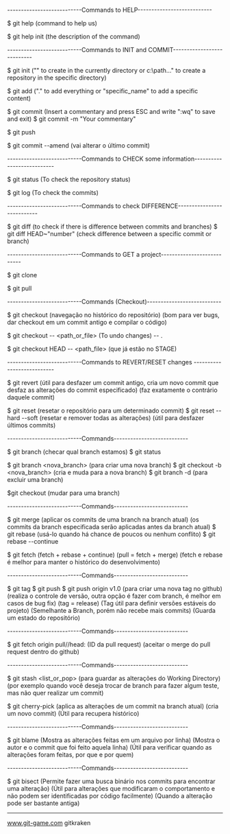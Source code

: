---------------------------Commands to HELP---------------------------

$ git help (command to help us)

$ git help init (the description of the command)



---------------------------Commands to INIT and COMMIT---------------------------

$ git init ("" to create in the currently directory or c:\path\..." to create a repository in the specific directory)

$ git add ("." to add everything or "specific_name" to add a specific content)

$ git commit (Insert a commentary and press ESC and write ":wq" to save and exit)
$ git commit -m "Your commentary"

$ git push


$ git commit --amend (vai alterar o último commit)



---------------------------Commands to CHECK some information---------------------------

$ git status (To check the repository status)

$ git log (To check the commits)



---------------------------Commands to check DIFFERENCE---------------------------

$ git diff (to check if there is difference between commits and branches)
$ git diff HEAD~"number" (check difference between a specific commit or branch)



---------------------------Commands to GET a project---------------------------

$ git clone <URL>

$ git pull


---------------------------Commands (Checkout)---------------------------

$ git checkout <commit> <file> (navegação no histórico do repositório)
(bom para ver bugs, dar checkout em um commit antigo e compilar o código)

$ git checkout -- <path_or_file> (To undo changes)
               -- .

$ git checkout HEAD -- <path_file> (que já estão no STAGE)


---------------------------Commands to REVERT/RESET changes ---------------------------

$ git revert <commit> (útil para desfazer um commit antigo, cria um novo commit que desfaz as alterações do commit especificado)
(faz exatamente o contrário daquele commit)

$ git reset <commit> (resetar o repositório para um determinado commit)
$ git reset -- hard --soft <commit> (resetar  e remover todas as alterações)
(útil para desfazer últimos commits)


---------------------------Commands---------------------------

$ git branch (checar qual branch estamos)
$ git status

$ git branch <nova_branch> (para criar uma nova branch)
$ git checkout -b <nova_branch> (cria e muda para a nova branch)
$ git branch -d <branch> (para excluir uma branch)

$git checkout <branch> (mudar para uma branch)


---------------------------Commands---------------------------

$ git merge <branch> (aplicar os commits de uma branch na branch atual)
(os commits da branch especificada serão aplicadas antes da branch atual)
$ git rebase <branch> (usá-lo quando há chance de poucos ou nenhum conflito)
$ git rebase --continue

$ git fetch
(fetch + rebase + continue)
(pull = fetch + merge)
(fetch e rebase é melhor para manter o histórico do desenvolvimento)

---------------------------Commands---------------------------

$ git tag <nome da tag>
$ git push <remote> <tag>
$ git push origin v1.0 (para criar uma nova tag no github)
(realiza o controle de versão, outra opção é fazer com branch, é melhor em casos de bug fix)
(tag = release)
(Tag útil para definir versões estáveis do projeto)
(Semelhante a Branch, porém não recebe mais commits)
(Guarda um estado do repositório)

---------------------------Commands---------------------------

$ git fetch origin pull/<ID>/head:<BRANCH>
(ID da pull request)
(aceitar o merge do pull request dentro do github)

---------------------------Commands---------------------------

$ git stash <list_or_pop>
(para guardar as alterações do Working Directory)
(por exemplo quando você deseja trocar de branch para fazer algum teste, mas não quer realizar um commit)


$ git cherry-pick <commit>
(aplica as alterações de um commit na branch atual)
(cria um novo commit)
(Útil para recupera histórico)

---------------------------Commands---------------------------

$ git blame
(Mostra as alterações feitas em um arquivo por linha)
(Mostra o autor e o commit que foi feito aquela linha)
(Útil para verificar quando as alterações foram feitas, por que e por quem)


---------------------------Commands---------------------------

$ git bisect
(Permite fazer uma busca binário nos commits para encontrar uma alteração)
(Útil para alterações que modificaram o comportamento e não podem ser identificadas por código facilmente)
(Quando a alteração pode ser bastante antiga)


-----------------------------------------------------

www.git-game.com
gitkraken


